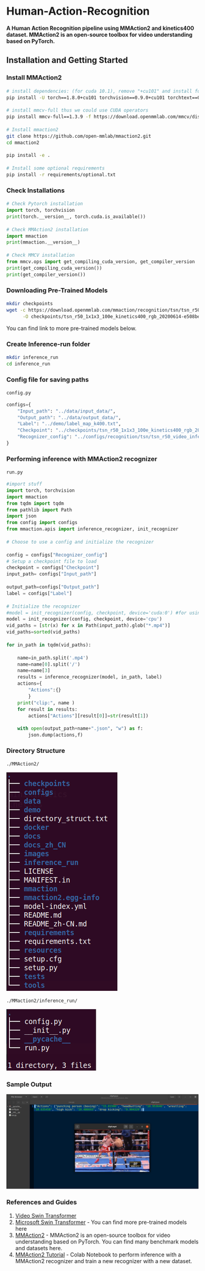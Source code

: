 # Human-Action-Recognition
**A Human Action Recognition pipeline using MMAction2 and kinetics400 dataset. MMAction2 is an open-source toolbox for video understanding based on PyTorch.**

## Installation and Getting Started

### Install MMAction2

```BASH
# install dependencies: (for cuda 10.1), remove "+cu101" and install for cuda 11+
pip install -U torch==1.8.0+cu101 torchvision==0.9.0+cu101 torchtext==0.9.0 -f https://download.pytorch.org/whl/torch_stable.html

# install mmcv-full thus we could use CUDA operators
pip install mmcv-full==1.3.9 -f https://download.openmmlab.com/mmcv/dist/cu101/torch1.8.0/index.html

# Install mmaction2
git clone https://github.com/open-mmlab/mmaction2.git
cd mmaction2

pip install -e .

# Install some optional requirements
pip install -r requirements/optional.txt
```
### Check Installations

```Python
# Check Pytorch installation
import torch, torchvision
print(torch.__version__, torch.cuda.is_available())

# Check MMAction2 installation
import mmaction
print(mmaction.__version__)

# Check MMCV installation
from mmcv.ops import get_compiling_cuda_version, get_compiler_version
print(get_compiling_cuda_version())
print(get_compiler_version())
```
### Downloading Pre-Trained Models

```BASH
mkdir checkpoints
wget -c https://download.openmmlab.com/mmaction/recognition/tsn/tsn_r50_1x1x3_100e_kinetics400_rgb/tsn_r50_1x1x3_100e_kinetics400_rgb_20200614-e508be42.pth \
      -O checkpoints/tsn_r50_1x1x3_100e_kinetics400_rgb_20200614-e508be42.pth
```
You can find link to more pre-trained models below.

### Create Inference-run folder

```BASH
mkdir inference_run
cd inference_run
```
### Config file for saving paths
```BASH
config.py
```
```Python
configs={
	"Input_path": "../data/input_data/",
	"Output_path": "../data/output_data/",
	"Label": "../demo/label_map_k400.txt",
	"Checkpoint": "../checkpoints/tsn_r50_1x1x3_100e_kinetics400_rgb_20200614-e508be42.pth",
	"Recognizer_config": "../configs/recognition/tsn/tsn_r50_video_inference_1x1x3_100e_kinetics400_rgb.py"
}
```

### Performing inference with MMAction2 recognizer
```BASH
run.py
```
```Python
#import stuff
import torch, torchvision
import mmaction
from tqdm import tqdm
from pathlib import Path
import json
from config import configs
from mmaction.apis import inference_recognizer, init_recognizer

# Choose to use a config and initialize the recognizer

config = configs["Recognizer_config"]
# Setup a checkpoint file to load
checkpoint = configs["Checkpoint"]
input_path= configs["Input_path"]

output_path=configs["Output_path"]
label = configs["Label"]

# Initialize the recognizer
#model = init_recognizer(config, checkpoint, device='cuda:0') #for using gpu
model = init_recognizer(config, checkpoint, device='cpu')
vid_paths = [str(x) for x in Path(input_path).glob("*.mp4")]
vid_paths=sorted(vid_paths)

for in_path in tqdm(vid_paths):

	name=in_path.split('.mp4')
	name=name[0].split('/')
	name=name[3]
	results = inference_recognizer(model, in_path, label)
	actions={
		"Actions":{}
		}
	print("clip:", name )
	for result in results:
		actions["Actions"][result[0]]=str(result[1])
		
	with open(output_path+name+".json", "w") as f:
		json.dump(actions,f)
```


### Directory Structure
```BASH
./MMAction2/
```
![MMAction2 Directory](/images/main_directory.png)
```BASH
./MMaction2/inference_run/
```
![inference_run directory](/images/inference_run.png)

### Sample Output
![clip9_output](/images/clip9_img.png)

### References and Guides

1. [Video Swin Transformer](https://github.com/SwinTransformer/Video-Swin-Transformer)
2. [Microsoft Swin Transformer](https://github.com/microsoft/Swin-Transformer) - You can find more pre-trained models here
3. [MMAction2](https://github.com/open-mmlab/mmaction2) - MMAction2 is an open-source toolbox for video understanding based on PyTorch. You can find many benchmark models and datasets here.
4. [MMAction2 Tutorial](https://colab.research.google.com/github/open-mmlab/mmaction2/blob/master/demo/mmaction2_tutorial.ipynb) - Colab Notebook to perform inference with a MMAction2 recognizer and train a new recognizer with a new dataset.
